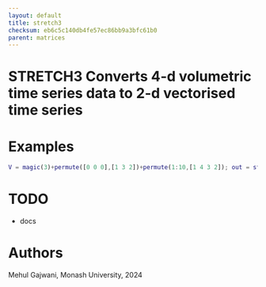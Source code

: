 ```yaml
---
layout: default
title: stretch3
checksum: eb6c5c140db4fe57ec86bb9a3bfc61b0
parent: matrices
---
```



 
# STRETCH3 Converts 4-d volumetric time series data to 2-d vectorised time series
 
# Examples
```matlab
V = magic(3)+permute([0 0 0],[1 3 2])+permute(1:10,[1 4 3 2]); out = stretch3(V);
```
 
# TODO
-  docs 
 
# Authors

Mehul Gajwani, Monash University, 2024

